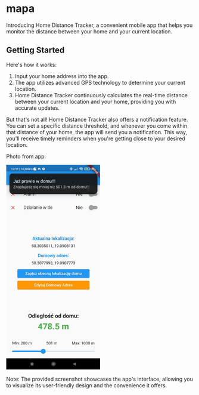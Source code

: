 # mapa

Introducing Home Distance Tracker, a convenient mobile app that helps you monitor the distance between your home and your current location.

## Getting Started

Here's how it works:

<ol>
<li>Input your home address into the app.</li>
<li>The app utilizes advanced GPS technology to determine your current location.</li>
<li>Home Distance Tracker continuously calculates the real-time distance between your current location and your home, providing you with accurate updates.</li>
</ol>

But that's not all! Home Distance Tracker also offers a notification feature. You can set a specific distance threshold, and whenever you come within that distance of your home, the app will send you a notification. This way, you'll receive timely reminders when you're getting close to your desired location.

Photo from app:

<img src="https://raw.githubusercontent.com/ThunderStorm24/HomeBound/master/HomeBoundPhoto.png" alt="Tekst alternatywny" width="50%" height="auto">

Note: The provided screenshot showcases the app's interface, allowing you to visualize its user-friendly design and the convenience it offers.